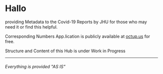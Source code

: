# Hallo

providing Metadata to the Covid-19 Reports by JHU for those who may need it or find this helpful.

Corresponding Numbers App.lication is publicly available at [octup.us](https://www.patreon.com/posts/corona-dashboard-34517101) for free.

Structure and Content of this Hub is under Work in Progress

---
###### Everything is provided "AS IS"
